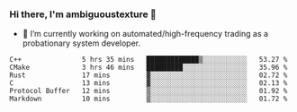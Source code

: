 ### Hi there, I'm ambiguoustexture 👋

<!--
**ambiguoustexture/ambiguoustexture** is a ✨ _special_ ✨ repository because its `README.md` (this file) appears on your GitHub profile.

Here are some ideas to get you started:
-->
- 🔭 I’m currently working on automated/high-frequency trading as a probationary system developer.
<!--START_SECTION:waka-->

```text
C++               5 hrs 35 mins   █████████████▒░░░░░░░░░░░   53.27 %
CMake             3 hrs 46 mins   █████████░░░░░░░░░░░░░░░░   35.96 %
Rust              17 mins         ▓░░░░░░░░░░░░░░░░░░░░░░░░   02.72 %
C                 13 mins         ▓░░░░░░░░░░░░░░░░░░░░░░░░   02.13 %
Protocol Buffer   12 mins         ▒░░░░░░░░░░░░░░░░░░░░░░░░   01.92 %
Markdown          10 mins         ▒░░░░░░░░░░░░░░░░░░░░░░░░   01.72 %
```

<!--END_SECTION:waka-->
